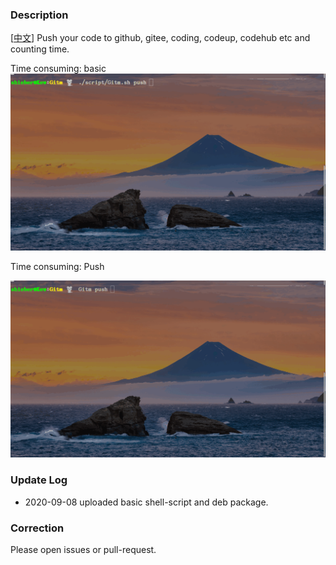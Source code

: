 ### Description  
[[中文](./README_CN.md)] Push your code to github, gitee, coding, codeup, codehub etc and counting time.

Time consuming: basic 
![updated](./updated.gif)

Time consuming: Push

![update](./update.gif)

### Update Log 
* 2020-09-08 uploaded basic shell-script and deb package.

### Correction
Please open issues or pull-request.
